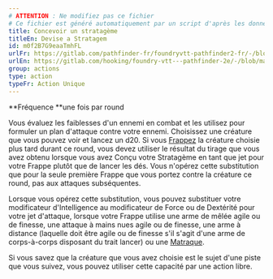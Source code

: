 ```yaml
---
# ATTENTION : Ne modifiez pas ce fichier
# Ce fichier est généré automatiquement par un script d'après les données du module Foundry VTT officiel et de sa traduction
title: Concevoir un stratagème
titleEn: Devise a Stratagem
id: m0f2B7G9eaaTmhFL
urlFr: https://gitlab.com/pathfinder-fr/foundryvtt-pathfinder2-fr/-/blob/master/data/classes/m0f2B7G9eaaTmhFL.htm
urlEn: https://gitlab.com/hooking/foundry-vtt---pathfinder-2e/-/blob/master/packs/data/classes.db/devise-a-stratagem.json
group: actions
type: action
typeFr: Action Unique
---
```

**Fréquence **une fois par round

Vous évaluez les faiblesses d'un ennemi en combat et les utilisez pour formuler un plan d'attaque contre votre ennemi. Choisissez une créature que vous pouvez voir et lancez un d20. Si vous [Frappez](frapper.md) la créature choisie plus tard durant ce round, vous devez utiliser le résultat du tirage que vous avez obtenu lorsque vous avez Conçu votre Stratagème en tant que jet pour votre Frappe plutôt que de lancer les dés. Vous n'opérez cette substitution que pour la seule première Frappe que vous portez contre la créature ce round, pas aux attaques subséquentes.

Lorsque vous opérez cette substitution, vous pouvez substituer votre modificateur d'Intelligence au modificateur de Force ou de Dextérité pour votre jet d'attaque, lorsque votre Frappe utilise une arme de mêlée agile ou de finesse, une attaque à mains nues agile ou de finesse, une arme à distance (laquelle doit être agile ou de finesse s'il s'agit d'une arme de corps-à-corps disposant du trait lancer) ou une [Matraque](../equipment/matraque.md).

Si vous savez que la créature que vous avez choisie est le sujet d'une piste que vous suivez, vous pouvez utiliser cette capacité par une action libre.


